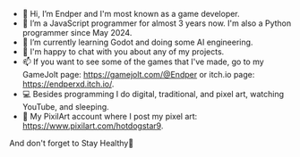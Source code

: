 - 👋 Hi, I’m Endper and I'm most known as a game developer.
- 👀 I’m a JavaScript programmer for almost 3 years now. I'm also a Python programmer since May 2024.
- 🌱 I’m currently learning Godot and doing some AI engineering.
- 💞️ I'm happy to chat with you about any of my projects.
- 📫 If you want to see some of the games that I've made, go to my GameJolt page: https://gamejolt.com/@Endper or itch.io page: https://endperxd.itch.io/.
- 💻 Besides programming I do digital, traditional, and pixel art, watching YouTube, and sleeping.
- 🔗 My PixilArt account where I post my pixel art: https://www.pixilart.com/hotdogstar9.

And don't forget to Stay Healthy💚
